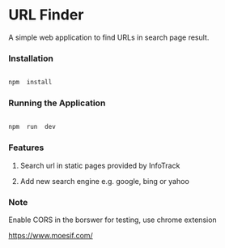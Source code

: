 # URL Finder

A simple web application to find URLs in search page result.

### Installation

```sh

npm  install

```

### Running the Application

```sh

npm  run  dev

```

### Features

1. Search url in static pages provided by InfoTrack

2. Add new search engine e.g. google, bing or yahoo


### Note

Enable CORS in the borswer for testing, use chrome extension

https://www.moesif.com/

